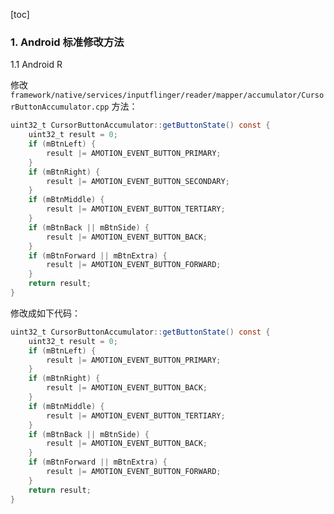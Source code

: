 [toc]

### 1. Android 标准修改方法

1.1 Android R

修改 `framework/native/services/inputflinger/reader/mapper/accumulator/CursorButtonAccumulator.cpp` 方法：

```java
uint32_t CursorButtonAccumulator::getButtonState() const {
    uint32_t result = 0;
    if (mBtnLeft) {
        result |= AMOTION_EVENT_BUTTON_PRIMARY;
    }
    if (mBtnRight) {
        result |= AMOTION_EVENT_BUTTON_SECONDARY;
    }
    if (mBtnMiddle) {
        result |= AMOTION_EVENT_BUTTON_TERTIARY;
    }
    if (mBtnBack || mBtnSide) {
        result |= AMOTION_EVENT_BUTTON_BACK;
    }
    if (mBtnForward || mBtnExtra) {
        result |= AMOTION_EVENT_BUTTON_FORWARD;
    }
    return result;
}
```

修改成如下代码：

```java
uint32_t CursorButtonAccumulator::getButtonState() const {
    uint32_t result = 0;
    if (mBtnLeft) {
        result |= AMOTION_EVENT_BUTTON_PRIMARY;
    }
    if (mBtnRight) {
        result |= AMOTION_EVENT_BUTTON_BACK;
    }
    if (mBtnMiddle) {
        result |= AMOTION_EVENT_BUTTON_TERTIARY;
    }
    if (mBtnBack || mBtnSide) {
        result |= AMOTION_EVENT_BUTTON_BACK;
    }
    if (mBtnForward || mBtnExtra) {
        result |= AMOTION_EVENT_BUTTON_FORWARD;
    }
    return result;
}
```


